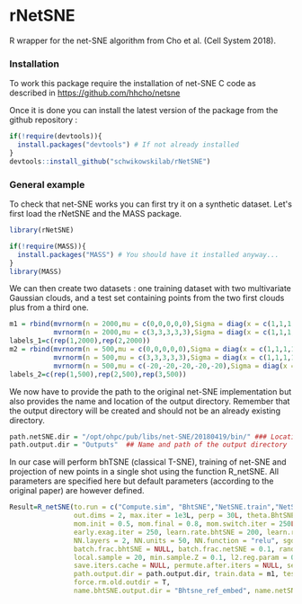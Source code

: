 # rNetSNE
R wrapper for the net-SNE algorithm from Cho et al. (Cell System 2018).


### Installation

To work this package require the installation of net-SNE C code as described in https://github.com/hhcho/netsne

Once it is done you can install the latest version of the package from the github repository :

``` r
if(!require(devtools)){
  install.packages("devtools") # If not already installed
}
devtools::install_github("schwikowskilab/rNetSNE")
```

### General example

To check that net-SNE works you can first try it on a synthetic dataset.
Let's first load the rNetSNE and the MASS package.

``` r
library(rNetSNE)

if(!require(MASS)){
  install.packages("MASS") # You should have it installed anyway...
}
library(MASS)
```
We can then create two datasets : one training dataset with two multivariate Gaussian clouds, and a test set containing points from the two first clouds plus from a third one.

``` r
m1 = rbind(mvrnorm(n = 2000,mu = c(0,0,0,0,0),Sigma = diag(x = c(1,1,1,1,1))),
           mvrnorm(n = 2000,mu = c(3,3,3,3,3),Sigma = diag(x = c(1,1,1,1,1))))
labels_1=c(rep(1,2000),rep(2,2000))
m2 = rbind(mvrnorm(n = 500,mu = c(0,0,0,0,0),Sigma = diag(x = c(1,1,1,1,1))),
           mvrnorm(n = 500,mu = c(3,3,3,3,3),Sigma = diag(x = c(1,1,1,1,1))),
           mvrnorm(n = 500,mu = c(-20,-20,-20,-20,-20),Sigma = diag(x = c(1,1,1,1,1))))
labels_2=c(rep(1,500),rep(2,500),rep(3,500))
```

We now have to provide the path to the original net-SNE implementation but also provides the name and location of the output directory. Remember that the output directory will be created and should not be an already existing directory.

``` r
path.netSNE.dir = "/opt/ohpc/pub/libs/net-SNE/20180419/bin/" ### Location of the net-SNE directory 
path.output.dir = "Outputs"  ## Name and path of the output directory
```

In our case will perform  bhTSNE (classical T-SNE), training of net-SNE and projection of new points in a single shot using the function R_netSNE. All parameters are specified here but default parameters (according to the original paper) are however defined.

``` r
Result=R_netSNE(to.run = c("Compute.sim", "BhtSNE","NetSNE.train","NetSNE.project"), path.netSNE.dir = path.netSNE.dir,
                out.dims = 2, max.iter = 1e3L, perp = 30L, theta.BhtSNE = 0.5, theta.NetSNE = 0.5,
                mom.init = 0.5, mom.final = 0.8, mom.switch.iter = 250L,
                early.exag.iter = 250, learn.rate.bhtSNE = 200, learn.rate.netSNE = 0.02,
                NN.layers = 2, NN.units = 50, NN.function = "relu", sgd = TRUE, 
                batch.frac.bhtSNE = NULL, batch.frac.netSNE = 0.1, random.init = TRUE,
                local.sample = 20, min.sample.Z = 0.1, l2.reg.param = 0, step.method = "adam",
                save.iters.cache = NULL, permute.after.iters = NULL, seed = -1, verbose = TRUE,
                path.output.dir = path.output.dir, train.data = m1, test.data = m2, ref.embedding = "BhtSNE",
                force.rm.old.outdir = T,
                name.bhtSNE.output.dir = "Bhtsne_ref_embed", name.netSNE.output.dir = "Netsne_out")
```





